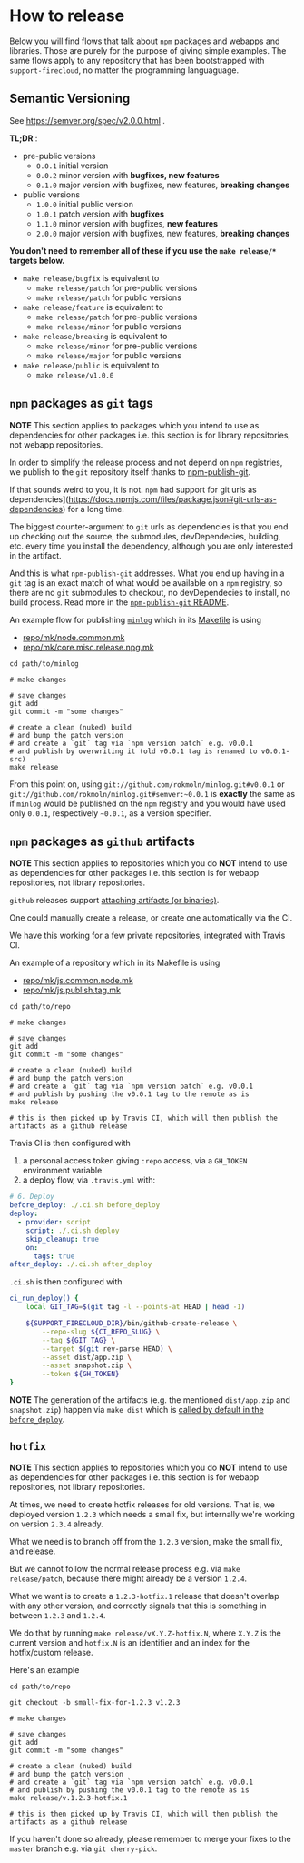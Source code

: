 # How to release

Below you will find flows that talk about `npm` packages and webapps and libraries.
Those are purely for the purpose of giving simple examples.
The same flows apply to any repository that has been bootstrapped with `support-firecloud`, no matter the programming languaguage.


## Semantic Versioning

See https://semver.org/spec/v2.0.0.html .

**TL;DR** :

* pre-public versions
  * `0.0.1` initial version
  * `0.0.2` minor version with **bugfixes, new features**
  * `0.1.0` major version with bugfixes, new features, **breaking changes**
* public versions
  * `1.0.0` initial public version
  * `1.0.1` patch version with **bugfixes**
  * `1.1.0` minor version with bugfixes, **new features**
  * `2.0.0` major version with bugfixes, new features, **breaking changes**


**You don't need to remember all of these if you use the `make release/*` targets below.**

* `make release/bugfix` is equivalent to
  * `make release/patch` for pre-public versions
  * `make release/patch` for public versions
* `make release/feature` is equivalent to
  * `make release/patch` for pre-public versions
  * `make release/minor` for public versions
* `make release/breaking` is equivalent to
  * `make release/minor` for pre-public versions
  * `make release/major` for public versions
* `make release/public` is equivalent to
  * `make release/v1.0.0`


## `npm` packages as `git` tags

**NOTE** This section applies to packages which you intend to use
as dependencies for other packages i.e. this section is for library repositories, not webapp repositories.

In order to simplify the release process and not depend on `npm` registries,
we publish to the `git` repository itself thanks to [npm-publish-git](https://github.com/andreineculau/npm-publish-git).

If that sounds weird to you, it is not. `npm` had support for
git urls as dependencies](https://docs.npmjs.com/files/package.json#git-urls-as-dependencies)
for a long time.

The biggest counter-argument to `git` urls as dependencies is that
you end up checking out the source, the submodules, devDependecies, building, etc. every time you install the dependency,
although you are only interested in the artifact.

And this is what `npm-publish-git` addresses.
What you end up having in a `git` tag is an exact match of what would be available on a `npm` registry,
so there are no `git` submodules to checkout, no devDependecies to install, no build process.
Read more in the [`npm-publish-git` README](https://github.com/andreineculau/npm-publish-git/blob/master/README.md).

An example flow for publishing [`minlog`](https://github.com/rokmoln/minlog)
which in its [Makefile](https://github.com/rokmoln/minlog/blob/master/Makefile) is using

* [repo/mk/node.common.mk](../repo/mk/node.common.mk)
* [repo/mk/core.misc.release.npg.mk](../repo/mk/core.misc.release.npg.mk)

```
cd path/to/minlog

# make changes

# save changes
git add
git commit -m "some changes"

# create a clean (nuked) build
# and bump the patch version
# and create a `git` tag via `npm version patch` e.g. v0.0.1
# and publish by overwriting it (old v0.0.1 tag is renamed to v0.0.1-src)
make release
```

From this point on, using `git://github.com/rokmoln/minlog.git#v0.0.1`
or `git://github.com/rokmoln/minlog.git#semver:~0.0.1` is **exactly** the same
as if `minlog` would be published on the `npm` registry
and you would have used only `0.0.1`, respectively `~0.0.1`, as a version specifier.


## `npm` packages as `github` artifacts

**NOTE** This section applies to repositories which you do **NOT** intend to use
as dependencies for other packages i.e. this section is for webapp repositories, not library repositories.

`github` releases support [attaching artifacts (or binaries)](https://help.github.com/articles/creating-releases/).

One could manually create a release, or create one automatically via the CI.

We have this working for a few private repositories, integrated with Travis CI.

An example of a repository which in its Makefile is using

* [repo/mk/js.common.node.mk](../repo/mk/js.common.node.mk)
* [repo/mk/js.publish.tag.mk](../repo/mk/js.publish.tag.mk)

```
cd path/to/repo

# make changes

# save changes
git add
git commit -m "some changes"

# create a clean (nuked) build
# and bump the patch version
# and create a `git` tag via `npm version patch` e.g. v0.0.1
# and publish by pushing the v0.0.1 tag to the remote as is
make release

# this is then picked up by Travis CI, which will then publish the artifacts as a github release
```

Travis CI is then configured with

1. a personal access token giving `:repo` access, via a `GH_TOKEN` environment variable
2. a deploy flow, via `.travis.yml` with:

```yml
# 6. Deploy
before_deploy: ./.ci.sh before_deploy
deploy:
  - provider: script
    script: ./.ci.sh deploy
    skip_cleanup: true
    on:
      tags: true
after_deploy: ./.ci.sh after_deploy
```

`.ci.sh` is then configured with

```bash
ci_run_deploy() {
    local GIT_TAG=$(git tag -l --points-at HEAD | head -1)

    ${SUPPORT_FIRECLOUD_DIR}/bin/github-create-release \
        --repo-slug ${CI_REPO_SLUG} \
        --tag ${GIT_TAG} \
        --target $(git rev-parse HEAD) \
        --asset dist/app.zip \
        --asset snapshot.zip \
        --token ${GH_TOKEN}
}
```

**NOTE** The generation of the artifacts (e.g. the mentioned `dist/app.zip` and `snapshot.zip`)
happen via `make dist` which is [called by default in the `before_deploy`](../repo/ci.sh/before_deploy.inc.sh).


## `hotfix`

**NOTE** This section applies to repositories which you do **NOT** intend to use
as dependencies for other packages i.e. this section is for webapp repositories, not library repositories.

At times, we need to create hotfix releases for old versions.
That is, we deployed version `1.2.3` which needs a small fix, but internally we're working on version `2.3.4` already.

What we need is to branch off from the `1.2.3` version, make the small fix, and release.

But we cannot follow the normal release process e.g. via `make release/patch`, because there might already be a version `1.2.4`.

What we want is to create a `1.2.3-hotfix.1` release that doesn't overlap with any other version, and correctly signals that this is something in between `1.2.3` and `1.2.4`.

We do that by running `make release/vX.Y.Z-hotfix.N`,
where `X.Y.Z` is the current version and `hotfix.N` is an identifier and an index for the hotfix/custom release.

Here's an example

```
cd path/to/repo

git checkout -b small-fix-for-1.2.3 v1.2.3

# make changes

# save changes
git add
git commit -m "some changes"

# create a clean (nuked) build
# and bump the patch version
# and create a `git` tag via `npm version patch` e.g. v0.0.1
# and publish by pushing the v0.0.1 tag to the remote as is
make release/v.1.2.3-hotfix.1

# this is then picked up by Travis CI, which will then publish the artifacts as a github release
```

If you haven't done so already, please remember to merge your fixes to the `master` branch e.g. via `git cherry-pick`.
